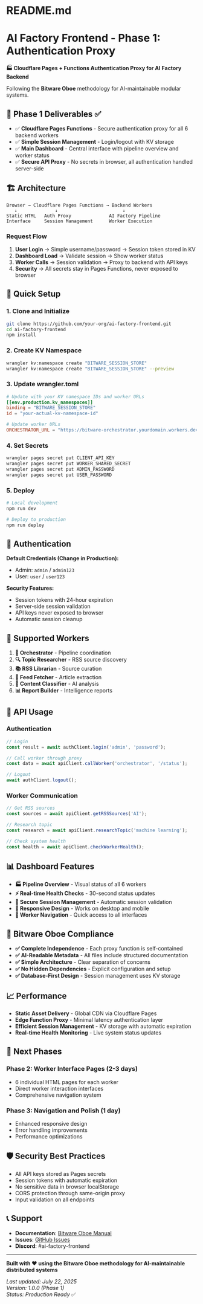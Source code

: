 # README.md
# AI Factory Frontend - Phase 1: Authentication Proxy

**🏭 Cloudflare Pages + Functions Authentication Proxy for AI Factory Backend**

Following the **Bitware Oboe** methodology for AI-maintainable modular systems.

## 🎯 Phase 1 Deliverables ✅

- ✅ **Cloudflare Pages Functions** - Secure authentication proxy for all 6 backend workers
- ✅ **Simple Session Management** - Login/logout with KV storage
- ✅ **Main Dashboard** - Central interface with pipeline overview and worker status
- ✅ **Secure API Proxy** - No secrets in browser, all authentication handled server-side

## 🏗️ Architecture

```
Browser → Cloudflare Pages Functions → Backend Workers
   ↓              ↓                        ↓
Static HTML   Auth Proxy              AI Factory Pipeline
Interface     Session Management      Worker Execution
```

### Request Flow
1. **User Login** → Simple username/password → Session token stored in KV
2. **Dashboard Load** → Validate session → Show worker status
3. **Worker Calls** → Session validation → Proxy to backend with API keys
4. **Security** → All secrets stay in Pages Functions, never exposed to browser

## 🚀 Quick Setup

### 1. Clone and Initialize
```bash
git clone https://github.com/your-org/ai-factory-frontend.git
cd ai-factory-frontend
npm install
```

### 2. Create KV Namespace
```bash
wrangler kv:namespace create "BITWARE_SESSION_STORE"
wrangler kv:namespace create "BITWARE_SESSION_STORE" --preview
```

### 3. Update wrangler.toml
```toml
# Update with your KV namespace IDs and worker URLs
[[env.production.kv_namespaces]]
binding = "BITWARE_SESSION_STORE"
id = "your-actual-kv-namespace-id"

# Update worker URLs
ORCHESTRATOR_URL = "https://bitware-orchestrator.yourdomain.workers.dev"
```

### 4. Set Secrets
```bash
wrangler pages secret put CLIENT_API_KEY
wrangler pages secret put WORKER_SHARED_SECRET
wrangler pages secret put ADMIN_PASSWORD
wrangler pages secret put USER_PASSWORD
```

### 5. Deploy
```bash
# Local development
npm run dev

# Deploy to production
npm run deploy
```

## 🔐 Authentication

**Default Credentials (Change in Production):**
- Admin: `admin` / `admin123`
- User: `user` / `user123`

**Security Features:**
- Session tokens with 24-hour expiration
- Server-side session validation
- API keys never exposed to browser
- Automatic session cleanup

## 🧰 Supported Workers

1. **🎯 Orchestrator** - Pipeline coordination
2. **🔍 Topic Researcher** - RSS source discovery  
3. **📚 RSS Librarian** - Source curation
4. **📡 Feed Fetcher** - Article extraction
5. **🧠 Content Classifier** - AI analysis
6. **📊 Report Builder** - Intelligence reports

## 🔧 API Usage

### Authentication
```javascript
// Login
const result = await authClient.login('admin', 'password');

// Call worker through proxy
const data = await apiClient.callWorker('orchestrator', '/status');

// Logout  
await authClient.logout();
```

### Worker Communication
```javascript
// Get RSS sources
const sources = await apiClient.getRSSSources('AI');

// Research topic
const research = await apiClient.researchTopic('machine learning');

// Check system health
const health = await apiClient.checkWorkerHealth();
```

## 📊 Dashboard Features

- **🏭 Pipeline Overview** - Visual status of all 6 workers
- **⚡ Real-time Health Checks** - 30-second status updates
- **🔐 Secure Session Management** - Automatic session validation
- **📱 Responsive Design** - Works on desktop and mobile
- **🎯 Worker Navigation** - Quick access to all interfaces

## 🧱 Bitware Oboe Compliance

- **✅ Complete Independence** - Each proxy function is self-contained
- **✅ AI-Readable Metadata** - All files include structured documentation
- **✅ Simple Architecture** - Clear separation of concerns
- **✅ No Hidden Dependencies** - Explicit configuration and setup
- **✅ Database-First Design** - Session management uses KV storage

## 📈 Performance

- **Static Asset Delivery** - Global CDN via Cloudflare Pages
- **Edge Function Proxy** - Minimal latency authentication layer
- **Efficient Session Management** - KV storage with automatic expiration
- **Real-time Health Monitoring** - Live system status updates

## 🔄 Next Phases

### Phase 2: Worker Interface Pages (2-3 days)
- 6 individual HTML pages for each worker
- Direct worker interaction interfaces
- Comprehensive navigation system

### Phase 3: Navigation and Polish (1 day)  
- Enhanced responsive design
- Error handling improvements
- Performance optimizations

## 🛡️ Security Best Practices

- All API keys stored as Pages secrets
- Session tokens with automatic expiration
- No sensitive data in browser localStorage
- CORS protection through same-origin proxy
- Input validation on all endpoints

## 📞 Support

- **Documentation**: [Bitware Oboe Manual](./docs/bitware-oboe-manual.md)
- **Issues**: [GitHub Issues](https://github.com/your-org/ai-factory-frontend/issues)
- **Discord**: #ai-factory-frontend

---

**Built with ❤️ using the Bitware Oboe methodology for AI-maintainable distributed systems**

*Last updated: July 22, 2025*  
*Version: 1.0.0 (Phase 1)*  
*Status: Production Ready* ✅